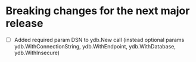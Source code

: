 # Breaking changes for the next major release
- [ ] Added required param DSN to ydb.New call (instead optional params ydb.WithConnectionString, ydb.WithEndpoint, ydb.WithDatabase, ydb.WithInsecure)
